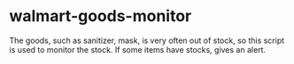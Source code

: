 # walmart-goods-monitor
The goods, such as sanitizer, mask, is very often out of stock, so this script is used to monitor the stock.
If some items have stocks, gives an alert.

 

